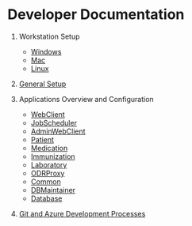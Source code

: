 # Developer Documentation

1. Workstation Setup
    * [Windows](./Documentation/Windows.md)
    * [Mac](./Documentation/Mac.md)
    * [Linux](./Documentation/Linux.md)

2. [General Setup](./Documentation/Configuration.md)

3. Applications Overview and Configuration
    * [WebClient](./WebClient/README.md)
    * [JobScheduler](./JobScheduler/README.md)
    * [AdminWebClient](./AdminWebClient/README.md)
    * [Patient](./Patient/README.md)
    * [Medication](./Medication/README.md)
    * [Immunization](./Immunization/README.md)
    * [Laboratory](./Laboratory/README.md)
    * [ODRProxy](./ODRProxy/README.md)
    * [Common](./Common/README.md)
    * [DBMaintainer](./DBMaintainer/README.md)
    * [Database](./Database/README.md)

3. [Git and Azure Development Processes](./Documentation/processes.md)